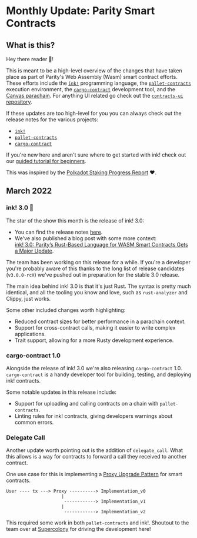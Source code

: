 # Monthly Update: Parity Smart Contracts

## What is this?
Hey there reader 👋!

This is meant to be a high-level overview of the changes that have taken place as part of
Parity's Web Assembly (Wasm) smart contract efforts. These efforts include the [`ink!`](https://github.com/paritytech/ink)
programming language, the [`pallet-contracts`](https://github.com/paritytech/substrate/tree/master/frame/contracts) execution environment, the [`cargo-contract`](https://github.com/paritytech/cargo-contract)
development tool, and the [Canvas parachain](https://github.com/paritytech/cumulus/tree/master/polkadot-parachains/canvas-kusama). For anything UI related go check out the
[`contracts-ui` repository](https://github.com/paritytech/contracts-ui).

If these updates are too high-level for you you can always check out the release notes for
the various projects:
- [`ink!`](https://github.com/paritytech/ink/blob/master/RELEASES.md)
- [`pallet-contracts`](https://github.com/paritytech/substrate/blob/master/frame/contracts/CHANGELOG.md)
- [`cargo-contract`](https://github.com/paritytech/cargo-contract/blob/master/CHANGELOG.md)

If you're new here and aren't sure where to get started with ink! check out our
[guided tutorial for beginners](https://docs.substrate.io/tutorials/v3/ink-workshop/pt1/).

This was inspired by the [Polkadot Staking Progress Report](https://gist.github.com/kianenigma/aa835946455b9a3f167821b9d05ba376) ❤️.

## March 2022

### ink! 3.0 🦑
The star of the show this month is the release of ink! 3.0:

- You can find the release notes [here](https://github.com/paritytech/ink/releases/tag/v3.0.0).
- We've also published a blog post with some more context:<br>
[ink! 3.0: Parity’s Rust-Based Language for WASM Smart Contracts Gets a Major Update](https://www.parity.io/blog/ink-3-0-paritys-rust-based-language-gets-a-major-update).

The team has been working on this release for a while. If you're a developer you're
probably aware of this thanks to the long list of release candidates (`v3.0.0-rcX`) we've
pushed out in preparation for the stable 3.0 release.

The main idea behind ink! 3.0 is that it's just Rust. The syntax is pretty much
identical, and all the tooling you know and love, such as `rust-analyzer` and Clippy,
just works.

Some other included changes worth highlighting:
- Reduced contract sizes for better performance in a parachain context.
- Support for cross-contract calls, making it easier to write complex applications.
- Trait support, allowing for a more Rusty development experience.

### cargo-contract 1.0
Alongside the release of ink! 3.0 we're also releasing `cargo-contract` 1.0.
`cargo-contract` is a handy developer tool for building, testing, and deploying ink!
contracts.

Some notable updates in this release include:
- Support for uploading and calling contracts on a chain with `pallet-contracts`.
- Linting rules for ink! contracts, giving developers warnings about common errors.

### Delegate Call
Another update worth pointing out is the addition of `delegate_call`. What this allows is
a way for contracts to forward a call they received to another contract.

One use case for this is implementing a [Proxy Upgrade Pattern](https://docs.openzeppelin.com/upgrades-plugins/1.x/proxies) for smart contracts.

```
User ---- tx ---> Proxy ----------> Implementation_v0
                     |
                      ------------> Implementation_v1
                     |
                      ------------> Implementation_v2
```

This required some work in both `pallet-contracts` and ink!. Shoutout to the team over
at [Supercolony](https://supercolony.net/) for driving the development here!
